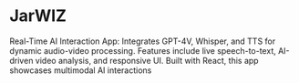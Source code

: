 # JarWIZ
Real-Time AI Interaction App: Integrates GPT-4V, Whisper, and TTS for dynamic audio-video processing. Features include live speech-to-text, AI-driven video analysis, and responsive UI. Built with React, this app showcases multimodal AI interactions
